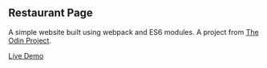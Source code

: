 ## Restaurant Page

A simple website built using webpack and ES6 modules. A project from [The Odin Project](https://www.theodinproject.com/courses/javascript/lessons/restaurant-page).

[Live Demo](https://raw.githack.com/zenott/restaurant-page/development/dist/index.html)
